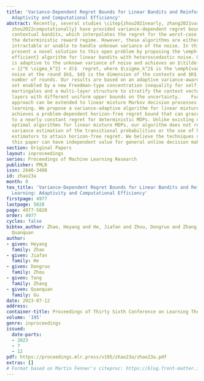 ```yaml
---
title: 'Variance-Dependent Regret Bounds for Linear Bandits and Reinforcement Learning:
  Adaptivity and Computational Efficiency'
abstract: Recently, several studies \citep{zhou2021nearly, zhang2021variance, kim2021improved,
  zhou2022computationally} have provided variance-dependent regret bounds for linear
  contextual bandits, which interpolates the regret for the worst-case regime and
  the deterministic reward regime. However, these algorithms are either computationally
  intractable or unable to handle unknown variance of the noise. In this paper, we
  present a novel solution to this open problem by proposing the \emph{first computationally
  efficient} algorithm for linear bandits with heteroscedastic noise. Our algorithm
  is adaptive to the unknown variance of noise and achieves an $\tilde{O}(d \sqrt{\sum_{k
  = 1}^K \sigma_k^2} + d)$  regret, where $\sigma_k^2$ is the \emph{variance} of the
  noise at the round $k$, $d$ is the dimension of the contexts and $K$ is the total
  number of rounds. Our results are based on an adaptive variance-aware confidence
  set enabled by a new Freedman-type concentration inequality for self-normalized
  martingales and a multi-layer structure to stratify the context vectors into different
  layers with different uniform upper bounds on the uncertainty.    Furthermore, our
  approach can be extended to linear mixture Markov decision processes (MDPs) in reinforcement
  learning. We propose a variance-adaptive algorithm for linear mixture MDPs, which
  achieves a problem-dependent horizon-free regret bound that can gracefully reduce
  to a nearly constant regret for deterministic MDPs. Unlike existing nearly minimax
  optimal algorithms for linear mixture MDPs, our algorithm does not require explicit
  variance estimation of the transitional probabilities or the use of high-order moment
  estimators to attain horizon-free regret. We believe the techniques developed in
  this paper can have independent value for general online decision making problems.
section: Original Papers
layout: inproceedings
series: Proceedings of Machine Learning Research
publisher: PMLR
issn: 2640-3498
id: zhao23a
month: 0
tex_title: 'Variance-Dependent Regret Bounds for Linear Bandits and Reinforcement
  Learning: Adaptivity and Computational Efficiency'
firstpage: 4977
lastpage: 5020
page: 4977-5020
order: 4977
cycles: false
bibtex_author: Zhao, Heyang and He, Jiafan and Zhou, Dongruo and Zhang, Tong and Gu,
  Quanquan
author:
- given: Heyang
  family: Zhao
- given: Jiafan
  family: He
- given: Dongruo
  family: Zhou
- given: Tong
  family: Zhang
- given: Quanquan
  family: Gu
date: 2023-07-12
address: 
container-title: Proceedings of Thirty Sixth Conference on Learning Theory
volume: '195'
genre: inproceedings
issued:
  date-parts:
  - 2023
  - 7
  - 12
pdf: https://proceedings.mlr.press/v195/zhao23a/zhao23a.pdf
extras: []
# Format based on Martin Fenner's citeproc: https://blog.front-matter.io/posts/citeproc-yaml-for-bibliographies/
---
```

